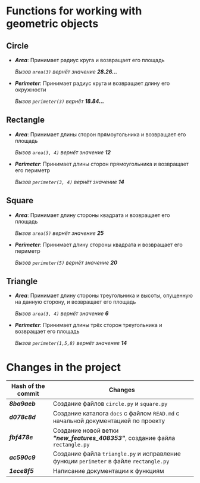 # Functions for working with geometric objects

## Circle
- ***Area***: Принимает радиус круга и возвращает его площадь

  _Вызов `area(3)` вернёт значение __28.26...___

- ***Perimeter***: Принимает радиус круга и возвращает длину его окружности

  _Вызов `perimeter(3)` вернёт __18.84...___

## Rectangle
- ***Area***: Принимает длины сторон прямоугольника и возвращает его площадь

  _Вызов `area(3, 4)` вернёт значение __12___

- ***Perimeter***: Принимает длины сторон прямоугольника и возвращает его периметр

  _Вызов `perimeter(3, 4)` вернёт значение __14___

## Square
- ***Area***: Принимает длину стороны квадрата и возвращает его площадь

  _Вызов `area(5)` вернёт значение __25___

- ***Perimeter***: Принимает длину стороны квадрата и возвращает его периметр

  _Вызов `perimeter(5)` вернёт значение __20___
  
## Triangle
- ***Area***: Принимает длину стороны треугольника и высоты, опущенную на данную сторону, и возвращает его площадь

  _Вызов `area(3, 4)` вернёт значение __6___

- ***Perimeter***: Принимает длины трёх сторон треугольника и возвращает его площадь

  _Вызов `perimeter(1,5,8)` вернёт значение __14___

# Сhanges in the project
| Hash of the commit | Changes                                                                               |
| ------------------ | ------------------------------------------------------------------------------------- |
|***8ba9aeb***       | Создание файлов `circle.py` и `square.py`                                             |
| ***d078c8d***      | Создание каталога `docs` с файлом `READ.md` с начальной документацией по проекту      |
| ***fbf478e***      | Создание новой ветки ***"new_features_408353"***, создание файла `rectangle.py`       |
| ***ac590c9***      | Создание файла `triangle.py` и исправление функции `perimeter` в файле `rectangle.py` |
| ***1ece8f5***      | Написание документации к функциям                                                     |
